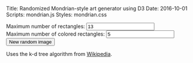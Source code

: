 Title: Randomized Mondrian-style art generator using D3
Date: 2016-10-01
Scripts: mondrian.js
Styles: mondrian.css

<p>
<form>
    Maximum number of rectangles: <input id="N_rects_input"
                                         type="text"
                                         value=13>
    <br>
    Maximum number of colored rectangles: <input id="N_colored_input"
                                                 type="text"
                                                 value=5>
    <br>
    <input name="drawButton"
           type="button"
           value="New random image"
           onclick="updateImage()" />
</form>
</p>
<p><div id="chart"></div></p>

Uses the k-d tree algorithm from [Wikipedia](https://en.wikipedia.org/wiki/K-d_tree).
